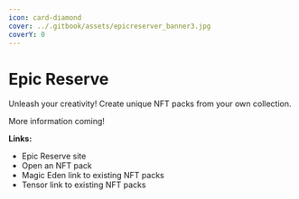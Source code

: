 ```yaml
---
icon: card-diamond
cover: ../.gitbook/assets/epicreserver_banner3.jpg
coverY: 0
---
```


# Epic Reserve

Unleash your creativity! Create unique NFT packs from your own collection.

More information coming!

**Links:**

* Epic Reserve site
* Open an NFT pack
* Magic Eden link to existing NFT packs
* Tensor link to existing NFT packs

